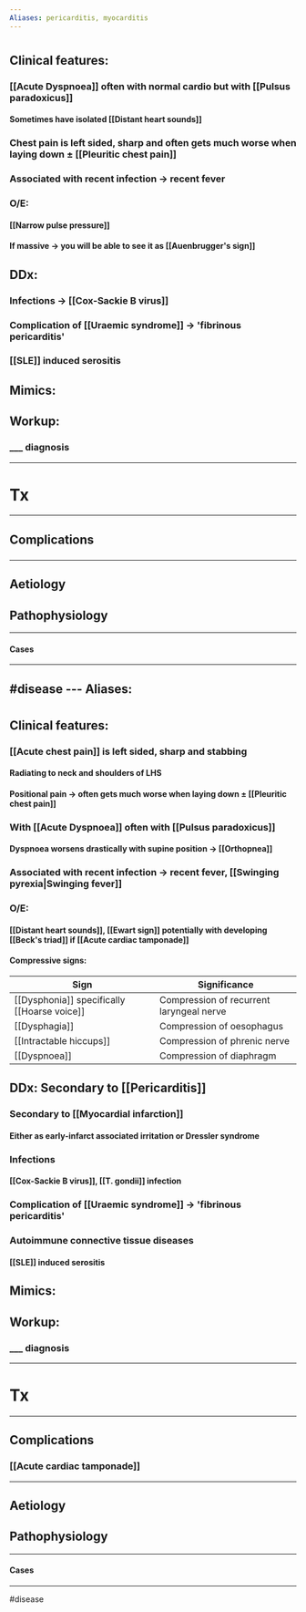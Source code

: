 ```yaml
---
Aliases: pericarditis, myocarditis
---
```

# 
## Clinical features:
### [[Acute Dyspnoea]] often with normal cardio but with [[Pulsus paradoxicus]]
#### Sometimes have isolated [[Distant heart sounds]]
### Chest pain is left sided, sharp and often **gets much worse when laying down** ± [[Pleuritic chest pain]]
### Associated with recent infection -> recent fever
### O/E:
#### [[Narrow pulse pressure]]
#### If massive -> you will be able to see it as [[Auenbrugger's sign]]
## DDx:
### Infections -> [[Cox-Sackie B virus]]
### Complication of [[Uraemic syndrome]] -> 'fibrinous pericarditis'
### [[SLE]] induced serositis 
## Mimics:
###
## Workup:
### ___ diagnosis
---
# Tx

---
## Complications
###

---
## Aetiology
## Pathophysiology

---
#### Cases


---
#disease ---
Aliases: 
---
# 
## Clinical features:
### [[Acute chest pain]] is left sided, sharp and stabbing
#### Radiating to neck and shoulders of LHS
#### Positional pain -> often **gets much worse when laying down** ± [[Pleuritic chest pain]]
### With [[Acute Dyspnoea]] often with [[Pulsus paradoxicus]]
#### Dyspnoea worsens drastically with supine position -> [[Orthopnea]]
### Associated with recent infection -> recent fever, [[Swinging pyrexia|Swinging fever]]
### O/E:
#### [[Distant heart sounds]], [[Ewart sign]] potentially with developing [[Beck's triad]] if [[Acute cardiac tamponade]]
#### Compressive signs:
| Sign                                        | Significance                             |
| ------------------------------------------- | ---------------------------------------- |
| [[Dysphonia]] specifically [[Hoarse voice]] | Compression of recurrent laryngeal nerve |
| [[Dysphagia]]                               | Compression of oesophagus                |
| [[Intractable hiccups]]                     | Compression of phrenic nerve             |
| [[Dyspnoea]]                                | Compression of diaphragm                                         |

## DDx: Secondary to [[Pericarditis]]
### Secondary to [[Myocardial infarction]]
#### Either as early-infarct associated irritation or Dressler syndrome
### Infections
#### [[Cox-Sackie B virus]], [[T. gondii]] infection
### Complication of [[Uraemic syndrome]] -> 'fibrinous pericarditis'
### Autoimmune connective tissue diseases
#### [[SLE]] induced serositis

### 
## Mimics:
###
## Workup:
### ___ diagnosis
---
# Tx

---
## Complications
### [[Acute cardiac tamponade]]

---
## Aetiology
## Pathophysiology

---
#### Cases


---
#disease 